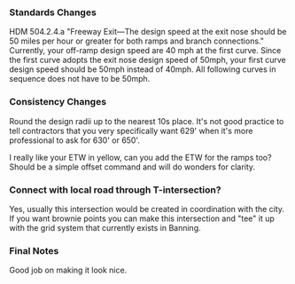 ### Standards Changes
HDM 504.2.4.a "Freeway Exit—The design speed at the exit nose should be 50 miles per hour or greater for both ramps and branch connections."
	Currently, your off-ramp design speed are 40 mph at the first curve. Since the first curve adopts the exit nose design speed of 50mph, your first curve design speed should be 50mph instead of 40mph. All following curves in sequence does not have to be 50mph. 

### Consistency Changes
Round the design radii up to the nearest 10s place. It's not good practice to tell contractors that you very specifically want 629' when it's more professional to ask for 630' or 650'.

I really like your ETW in yellow, can you add the ETW for the ramps too? Should be a simple offset command and will do wonders for clarity. 

### Connect with local road through T-intersection?
Yes, usually this intersection would be created in coordination with the city. If you want brownie points you can make this intersection and "tee" it up with the grid system that currently exists in Banning. 

### Final Notes
Good job on making it look nice. 
